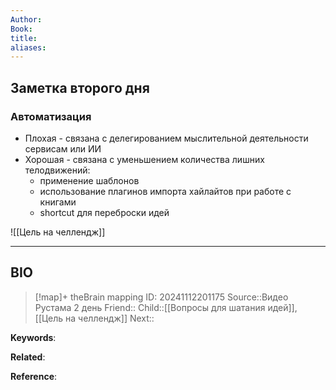 ```yaml
---
Author:
Book:
title:
aliases:
---
```

## Заметка второго дня
### Автоматизация
 - Плохая - связана с делегированием мыслительной деятельности сервисам или ИИ
 - Хорошая - связана с уменьшением количества лишних телодвижений:
	 - применение шаблонов
	 - использование плагинов импорта хайлайтов при работе с книгами
	 - shortcut для переброски идей

![[Цель на челлендж]]
***
## BIO
> [!map]+ theBrain mapping
> ID: 20241112201175
> Source::Видео Рустама 2 день
> Friend::
> Child::[[Вопросы для шатания идей]], [[Цель на челлендж]]
> Next::

**Keywords**:

**Related**:

**Reference**: 